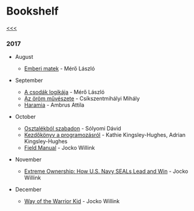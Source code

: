 
Bookshelf
======

[<<<](https://github.com/ttltrk/0con/blob/master/0con/README.MD)

### 2017

  * August
    * [Emberi matek](https://www.libri.hu/konyv/mero_laszlo.emberi-matek.html) - Mérő László

  * September
    * [A csodák logikája](https://www.libri.hu/konyv/mero_laszlo.a-csodak-logikaja.html) - Mérő László
    * [Az öröm művészete](https://moly.hu/konyvek/csikszentmihalyi-mihaly-az-orom-muveszete) - Csíkszentmihályi Mihály
    * [Haramia](https://moly.hu/konyvek/ambrus-attila-haramia) - Ambrus Attila
   
  * October
    * [Osztalékból szabadon](https://bookline.hu/product/home.action?_v=Solyomi_David_Osztalekbol_szabadon_Ep&id=281909&type=22) - Sólyomi Dávid
    * [Kezdőkönyv a programozásról](https://www.libri.hu/konyv/kathie_kingsley-hughes.kezdokonyv-a-programozasrol.html) - Kathie Kingsley-Hughes, Adrian Kingsley-Hughes
    * [Field Manual](https://www.amazon.com/Discipline-Equals-Freedom-Field-Manual/dp/1250156947) - Jocko Willink
  
  * November
    * [Extreme Ownership: How U.S. Navy SEALs Lead and Win](https://www.amazon.com/Extreme-Ownership-U-S-Navy-SEALs-ebook/dp/B00VE4Y0Z2) - Jocko Willink
    
  * December
    * [Way of the Warrior Kid](https://www.amazon.com/Way-Warrior-Kid-Wimpy-Novel/dp/1250158613) - Jocko Willink

